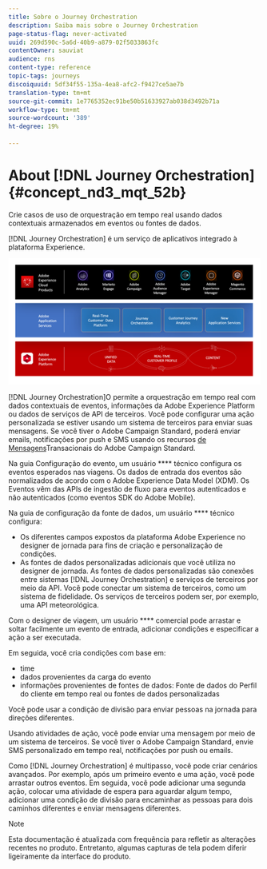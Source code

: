 ```yaml
---
title: Sobre o Journey Orchestration
description: Saiba mais sobre o Journey Orchestration
page-status-flag: never-activated
uuid: 269d590c-5a6d-40b9-a879-02f5033863fc
contentOwner: sauviat
audience: rns
content-type: reference
topic-tags: journeys
discoiquuid: 5df34f55-135a-4ea8-afc2-f9427ce5ae7b
translation-type: tm+mt
source-git-commit: 1e7765352ec91be50b51633927ab038d3492b71a
workflow-type: tm+mt
source-wordcount: '389'
ht-degree: 19%

---
```



# About [!DNL Journey Orchestration]{#concept_nd3_mqt_52b}

Crie casos de uso de orquestração em tempo real usando dados contextuais armazenados em eventos ou fontes de dados.

[!DNL Journey Orchestration] é um serviço de aplicativos integrado à plataforma Experience.

![](../assets/journeydiagram.png)

[!DNL Journey Orchestration]O permite a orquestração em tempo real com dados contextuais de eventos, informações da Adobe Experience Platform ou dados de serviços de API de terceiros. Você pode configurar uma ação personalizada se estiver usando um sistema de terceiros para enviar suas mensagens. Se você tiver o Adobe Campaign Standard, poderá enviar emails, notificações por push e SMS usando os recursos [de Mensagens](https://docs.adobe.com/content/help/pt-BR/campaign-standard/using/communication-channels/transactional-messaging/about-transactional-messaging.html)Transacionais do Adobe Campaign Standard.

Na guia Configuração do evento, um usuário **** técnico configura os eventos esperados nas viagens. Os dados de entrada dos eventos são normalizados de acordo com o Adobe Experience Data Model (XDM). Os Eventos vêm das APIs de ingestão de fluxo para eventos autenticados e não autenticados (como eventos SDK do Adobe Mobile).

Na guia de configuração da fonte de dados, um usuário **** técnico configura:

* Os diferentes campos expostos da plataforma Adobe Experience no designer de jornada para fins de criação e personalização de condições.
* As fontes de dados personalizadas adicionais que você utiliza no designer de jornada. As fontes de dados personalizadas são conexões entre sistemas [!DNL Journey Orchestration] e serviços de terceiros por meio da API. Você pode conectar um sistema de terceiros, como um sistema de fidelidade. Os serviços de terceiros podem ser, por exemplo, uma API meteorológica.

Com o designer de viagem, um usuário **** comercial pode arrastar e soltar facilmente um evento de entrada, adicionar condições e especificar a ação a ser executada.

Em seguida, você cria condições com base em:

* time
* dados provenientes da carga do evento
* informações provenientes de fontes de dados: Fonte de dados do Perfil do cliente em tempo real ou fontes de dados personalizadas

Você pode usar a condição de divisão para enviar pessoas na jornada para direções diferentes.

Usando atividades de ação, você pode enviar uma mensagem por meio de um sistema de terceiros. Se você tiver o Adobe Campaign Standard, envie SMS personalizado em tempo real, notificações por push ou emails.

Como [!DNL Journey Orchestration] é multipasso, você pode criar cenários avançados. Por exemplo, após um primeiro evento e uma ação, você pode arrastar outros eventos. Em seguida, você pode adicionar uma segunda ação, colocar uma atividade de espera para aguardar algum tempo, adicionar uma condição de divisão para encaminhar as pessoas para dois caminhos diferentes e enviar mensagens diferentes.

>[!NOTE]
>
>Esta documentação é atualizada com frequência para refletir as alterações recentes no produto. Entretanto, algumas capturas de tela podem diferir ligeiramente da interface do produto.

